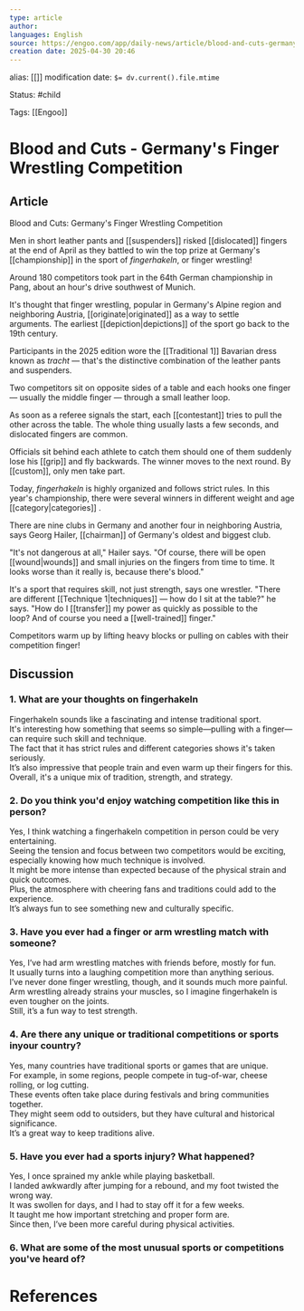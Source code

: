```yaml
---
type: article
author: 
languages: English
source: https://engoo.com/app/daily-news/article/blood-and-cuts-germanys-finger-wrestling-competition/n8J3biQkEfCggLNLRTAy3g
creation date: 2025-04-30 20:46
---
```

alias: [[]]
modification date: `$= dv.current().file.mtime`

Status: #child 

Tags: [[Engoo]]

# Blood and Cuts - Germany's Finger Wrestling Competition

## Article

Blood and Cuts: Germany's Finger Wrestling Competition

Men in short leather pants and [[suspenders]] risked [[dislocated]] fingers at the end of April as they battled to win the top prize at Germany's [[championship]] in the sport of _fingerhakeln_, or finger wrestling!

Around 180 competitors took part in the 64th German championship in Pang, about an hour's drive southwest of Munich.

It's thought that finger wrestling, popular in Germany's Alpine region and neighboring Austria, [[originate|originated]]  as a way to settle arguments. The earliest [[depiction|depictions]]  of the sport go back to the 19th century.

Participants in the 2025 edition wore the [[Traditional 1]] Bavarian dress known as _tracht_ — that's the distinctive combination of the leather pants and suspenders.

Two competitors sit on opposite sides of a table and each hooks one finger — usually the middle finger — through a small leather loop.

As soon as a referee signals the start, each [[contestant]] tries to pull the other across the table. The whole thing usually lasts a few seconds, and dislocated fingers are common.

Officials sit behind each athlete to catch them should one of them suddenly lose his [[grip]] and fly backwards. The winner moves to the next round. By [[custom]], only men take part.

Today, _fingerhakeln_ is highly organized and follows strict rules. In this year's championship, there were several winners in different weight and age [[category|categories]] .

There are nine clubs in Germany and another four in neighboring Austria, says Georg Hailer, [[chairman]] of Germany's oldest and biggest club.

"It's not dangerous at all," Hailer says. "Of course, there will be open [[wound|wounds]]  and small injuries on the fingers from time to time. It looks worse than it really is, because there's blood."

It's a sport that requires skill, not just strength, says one wrestler. "There are different [[Technique 1|techniques]]  — how do I sit at the table?" he says. "How do I [[transfer]] my power as quickly as possible to the loop? And of course you need a [[well-trained]] finger."

Competitors warm up by lifting heavy blocks or pulling on cables with their competition finger!


## Discussion

### 1. What are your thoughts on fingerhakeln

Fingerhakeln sounds like a fascinating and intense traditional sport.  
It's interesting how something that seems so simple—pulling with a finger—can require such skill and technique.  
The fact that it has strict rules and different categories shows it's taken seriously.  
It’s also impressive that people train and even warm up their fingers for this.  
Overall, it's a unique mix of tradition, strength, and strategy.

### 2. Do you think you'd enjoy watching  competition like this in person?

Yes, I think watching a fingerhakeln competition in person could be very entertaining.  
Seeing the tension and focus between two competitors would be exciting, especially knowing how much technique is involved.  
It might be more intense than expected because of the physical strain and quick outcomes.  
Plus, the atmosphere with cheering fans and traditions could add to the experience.  
It’s always fun to see something new and culturally specific.

### 3. Have you ever had a finger or arm wrestling match with someone?

Yes, I’ve had arm wrestling matches with friends before, mostly for fun.  
It usually turns into a laughing competition more than anything serious.  
I’ve never done finger wrestling, though, and it sounds much more painful.  
Arm wrestling already strains your muscles, so I imagine fingerhakeln is even tougher on the joints.  
Still, it’s a fun way to test strength.

### 4. Are there any unique or traditional competitions or sports inyour country?

Yes, many countries have traditional sports or games that are unique.  
For example, in some regions, people compete in tug-of-war, cheese rolling, or log cutting.  
These events often take place during festivals and bring communities together.  
They might seem odd to outsiders, but they have cultural and historical significance.  
It’s a great way to keep traditions alive.

### 5. Have you ever had a sports injury? What happened?

Yes, I once sprained my ankle while playing basketball.  
I landed awkwardly after jumping for a rebound, and my foot twisted the wrong way.  
It was swollen for days, and I had to stay off it for a few weeks.  
It taught me how important stretching and proper form are.  
Since then, I’ve been more careful during physical activities.

### 6. What are some of the most unusual sports or competitions you've heard of?














# References